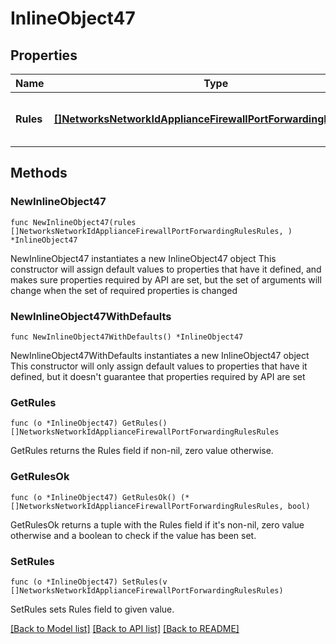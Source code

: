 # InlineObject47

## Properties

Name | Type | Description | Notes
------------ | ------------- | ------------- | -------------
**Rules** | [**[]NetworksNetworkIdApplianceFirewallPortForwardingRulesRules**](NetworksNetworkIdApplianceFirewallPortForwardingRulesRules.md) | An array of port forwarding params | 

## Methods

### NewInlineObject47

`func NewInlineObject47(rules []NetworksNetworkIdApplianceFirewallPortForwardingRulesRules, ) *InlineObject47`

NewInlineObject47 instantiates a new InlineObject47 object
This constructor will assign default values to properties that have it defined,
and makes sure properties required by API are set, but the set of arguments
will change when the set of required properties is changed

### NewInlineObject47WithDefaults

`func NewInlineObject47WithDefaults() *InlineObject47`

NewInlineObject47WithDefaults instantiates a new InlineObject47 object
This constructor will only assign default values to properties that have it defined,
but it doesn't guarantee that properties required by API are set

### GetRules

`func (o *InlineObject47) GetRules() []NetworksNetworkIdApplianceFirewallPortForwardingRulesRules`

GetRules returns the Rules field if non-nil, zero value otherwise.

### GetRulesOk

`func (o *InlineObject47) GetRulesOk() (*[]NetworksNetworkIdApplianceFirewallPortForwardingRulesRules, bool)`

GetRulesOk returns a tuple with the Rules field if it's non-nil, zero value otherwise
and a boolean to check if the value has been set.

### SetRules

`func (o *InlineObject47) SetRules(v []NetworksNetworkIdApplianceFirewallPortForwardingRulesRules)`

SetRules sets Rules field to given value.



[[Back to Model list]](../README.md#documentation-for-models) [[Back to API list]](../README.md#documentation-for-api-endpoints) [[Back to README]](../README.md)


